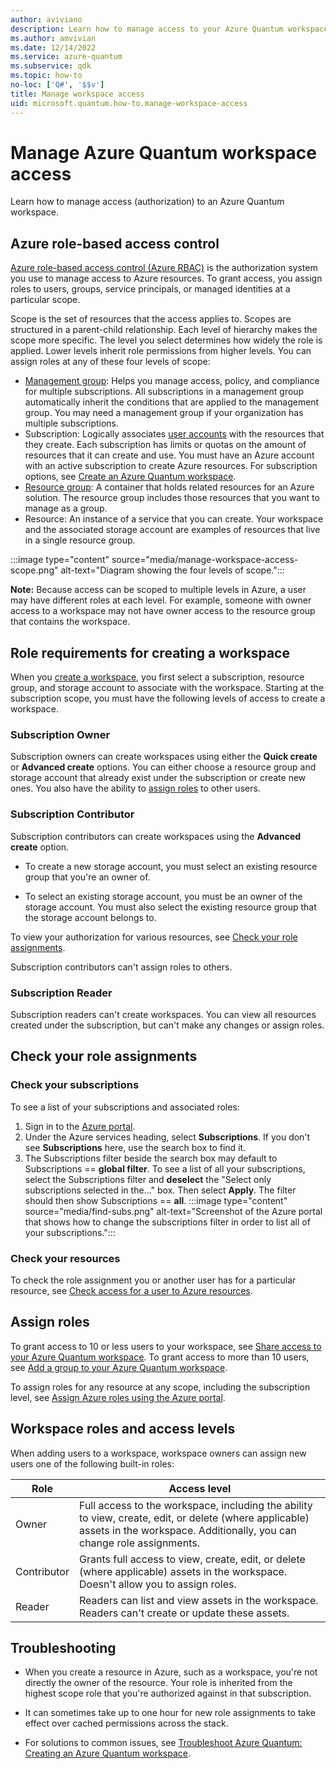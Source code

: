 ```yaml
---
author: aviviano
description: Learn how to manage access to your Azure Quantum workspace.
ms.author: amvivian
ms.date: 12/14/2022
ms.service: azure-quantum
ms.subservice: qdk
ms.topic: how-to
no-loc: ['Q#', '$$v']
title: Manage workspace access
uid: microsoft.quantum.how-to.manage-workspace-access
---
```



# Manage Azure Quantum workspace access

Learn how to manage access (authorization) to an Azure Quantum workspace.
 
## Azure role-based access control
[Azure role-based access control (Azure RBAC)](/azure/role-based-access-control/overview) is the authorization system you use to manage access to Azure resources. To grant access, you assign roles to users, groups, service principals, or managed identities at a particular scope.

Scope is the set of resources that the access applies to. Scopes are structured in a parent-child relationship. Each level of hierarchy makes the scope more specific. The level you select determines how widely the role is applied. Lower levels inherit role permissions from higher levels. You can assign roles at any of these four levels of scope: 

- [Management group](/azure/governance/management-groups/overview): Helps you manage access, policy, and compliance for multiple subscriptions. All subscriptions in a management group automatically inherit the conditions that are applied to the management group. You may need a management group if your organization has multiple subscriptions.
- Subscription: Logically associates [user accounts](/azure/role-based-access-control/rbac-and-directory-admin-roles#azure-account-and-azure-subscriptions) with the resources that they create. Each subscription has limits or quotas on the amount of resources that it can create and use. You must have an Azure account with an active subscription to create Azure resources. For subscription options, see [Create an Azure Quantum workspace](xref:microsoft.quantum.how-to.workspace#prerequisites).
- [Resource group](/azure/azure-resource-manager/management/manage-resource-groups-portal): A container that holds related resources for an Azure solution. The resource group includes those resources that you want to manage as a group.
- Resource: An instance of a service that you can create. Your workspace and the associated storage account are examples of resources that live in a single resource group. 

:::image type="content" source="media/manage-workspace-access-scope.png" alt-text="Diagram showing the four levels of scope.":::


**Note:** Because access can be scoped to multiple levels in Azure, a user may have different roles at each level. For example, someone with owner access to a workspace may not have owner access to the resource group that contains the workspace.
 
## Role requirements for creating a workspace

When you [create a workspace](xref:microsoft.quantum.how-to.workspace), you first select a subscription, resource group, and storage account to associate with the workspace. Starting at the subscription scope, you must have the following levels of access to create a workspace. 

### Subscription Owner

Subscription owners can create workspaces using either the **Quick create** or **Advanced create** options. You can either choose a resource group and storage account that already exist under the subscription or create new ones. You also have the ability to [assign roles](#assign-roles) to other users.

### Subscription Contributor

Subscription contributors can create workspaces using the **Advanced create** option. 

- To create a new storage account, you must select an existing resource group that you're an owner of.

- To select an existing storage account, you must be an owner of the storage account. You must also select the existing resource group that the storage account belongs to.

To view your authorization for various resources, see [Check your role assignments](#check-your-role-assignments). 

Subscription contributors can't assign roles to others.

### Subscription Reader

Subscription readers can't create workspaces. You can view all resources created under the subscription, but can't make any changes or assign roles.

## Check your role assignments

### Check your subscriptions

To see a list of your subscriptions and associated roles:

1. Sign in to the [Azure portal](https://portal.azure.com).
1. Under the Azure services heading, select **Subscriptions**. If you don't see **Subscriptions** here, use the search box to find it. 
1. The Subscriptions filter beside the search box may default to Subscriptions == **global filter**. To see a list of all your subscriptions, select the Subscriptions filter and **deselect** the "Select only subscriptions selected in the..." box. Then select **Apply**. The filter should then show Subscriptions == **all**.
    :::image type="content" source="media/find-subs.png" alt-text="Screenshot of the Azure portal that shows how to change the subscriptions filter in order to list all of your subscriptions.":::

### Check your resources

To check the role assignment you or another user has for a particular resource, see [Check access for a user to Azure resources](/azure/role-based-access-control/check-access).

## Assign roles

To grant access to 10 or less users to your workspace, see [Share access to your Azure Quantum workspace](xref:microsoft.quantum.how-to.share-access-workspace). To grant access to more than 10 users, see [Add a group to your Azure Quantum workspace](xref:microsoft.quantum.how-to.bulk-add-users).


To assign roles for any resource at any scope, including the subscription level, see [Assign Azure roles using the Azure portal](/azure/role-based-access-control/role-assignments-portal).

## Workspace roles and access levels

When adding users to a workspace, workspace owners can assign new users one of the following built-in roles:

|Role|Access level|
|--|--|
|Owner|Full access to the workspace, including the ability to view, create, edit, or delete (where applicable) assets in the workspace. Additionally, you can change role assignments.|
|Contributor|Grants full access to view, create, edit, or delete (where applicable) assets in the workspace. Doesn't allow you to assign roles.
Reader|Readers can list and view assets in the workspace. Readers can't create or update these assets.|

## Troubleshooting

- When you create a resource in Azure, such as a workspace, you're not directly the owner of the resource. Your role is inherited from the highest scope role that you're authorized against in that subscription. 

- It can sometimes take up to one hour for new role assignments to take effect over cached permissions across the stack.

- For solutions to common issues, see [Troubleshoot Azure Quantum: Creating an Azure Quantum workspace](xref:microsoft.quantum.azure.common-issues#creating-an-azure-quantum-workspace).
